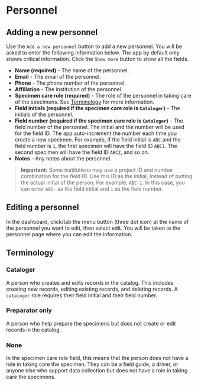 # Personnel

## Adding a new personnel

Use the `Add a new personnel` button to add a new personnel. You will be asked to enter the following information below. The app by default only shows critical information. Click the `Show more` button to show all the fields.

- **Name (required)** - The name of the personnel.
- **Email** - The email of the personnel.
- **Phone** - The phone number of the personnel.
- **Affiliation** - The institution of the personnel.
- **Specimen care role (required)** - The role of the personnel in taking care of the specimens. See [Terminology](./personnel#terminology) for more information.
- **Field initials (required if the specimen care role is `Cataloger`)** - The initials of the personnel.
- **Field number (required if the specimen care role is `Cataloger`)** - The field number of the personnel. The initial and the number will be used for the field ID. The app auto-increment the number each time you create a new specimen. For example, if the field initial is `ABC` and the field number is `1`, the first specimen will have the field ID `ABC1`. The second specimen will have the field ID `ABC2`, and so on.
- **Notes** - Any notes about the personnel.

> **Important:** Some institutions may use a project ID and number combination for the field ID. Use this ID as the initial, instead of putting the actual initial of the person. For example, `ABC-1`. In this case, you can enter `ABC-` as the field initial and `1` as the field number.

## Editing a personnel

In the dashboard, click/tab the menu button (three dot icon) at the name of the personnel you want to edit, then select edit. You will be taken to the personnel page where you can edit the information.

## Terminology

### Cataloger

A person who creates and edits records in the catalog. This includes creating new records, editing existing records, and deleting records. A `cataloger` role requires their field initial and their field number.

### Preparator only

A person who help prepare the specimens but does not create or edit records in the catalog.

### None

In the specimen care role field, this means that the person does not have a role in taking care the specimen. They can be a field guide, a driver, or anyone else who support data collection but does not have a role in taking care the specimens.
